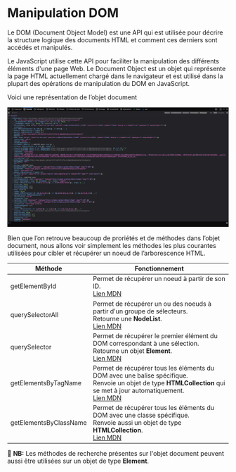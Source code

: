 # Manipulation DOM 
Le DOM (Document Object Model) est une API qui est utilisée pour décrire la structure logique des documents HTML et comment ces derniers sont accédés et manipulés.

Le JavaScript utilise cette API pour faciliter la manipulation des différents éléments d'une page Web. Le Document Object est un objet qui représente la page HTML actuellement chargé dans le navigateur et est utilisé dans la plupart des opérations de manipulation du DOM en JavaScript.<br/>

Voici une représentation de l’objet document<br/>

![document image](./doc.png)

Bien que l’on retrouve beaucoup de proriétés et de méthodes dans l’objet document, nous allons voir simplement les méthodes les plus courantes utilisées pour cibler et récupérer un noeud de l’arborescence HTML.

|Méthode|Fonctionnement|
|--|--|
| getElementById | Permet de récupérer un noeud à partir de son ID.<br/>[Lien MDN](https://developer.mozilla.org/fr/docs/Web/API/Document/getElementById) |
| querySelectorAll | Permet de récupérer un ou des noeuds à partir d'un groupe de sélecteurs.<br/>Retourne une **NodeList**.<br/>[Lien MDN](https://developer.mozilla.org/fr/docs/Web/API/Document/querySelectorAll)|
| querySelector | Permet de récupérer le premier élément du DOM correspondant à une sélection.<br/>Retourne un objet **Element**.<br/>[Lien MDN](https://developer.mozilla.org/fr/docs/Web/API/Document/querySelector)|
| getElementsByTagName | Permet de récupérer tous les éléments du DOM avec une balise spécifique.<br/> Renvoie un objet de type **HTMLCollection** qui se met à jour automatiquement.<br/>[Lien MDN](https://developer.mozilla.org/fr/docs/Web/API/Document/getElementsByTagName)|
| getElementsByClassName |  Permet de récupérer tous les éléments du DOM avec une classe spécifique.<br/>Renvoie aussi un objet de type **HTMLCollection**.<br/>[Lien MDN](https://developer.mozilla.org/fr/docs/Web/API/Document/getElementsByClassName)|

📓  **NB:** Les méthodes de recherche présentes sur l'objet document peuvent aussi être utilisées sur un objet de type **Element**.
